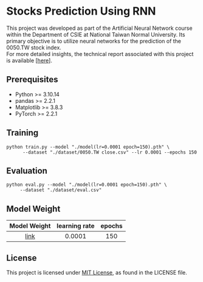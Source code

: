# Stocks Prediction Using RNN

This project was developed as part of the Artificial Neural Network course within the Department of CSIE at National Taiwan Normal University. Its primary objective is to utilize neural networks for the prediction of the 0050.TW stock index.<br>
For more detailed insights, the technical report associated with this project is available [[here](Stocks_Prediction_Using_RNN.pdf)].<br>

## Prerequisites

- Python >= 3.10.14
- pandas >= 2.2.1
- Matplotlib >= 3.8.3
- PyTorch >= 2.2.1

## Training

```shell
python train.py --model "./model(lr=0.0001 epoch=150).pth" \
      --dataset "./dataset/0050.TW close.csv" --lr 0.0001 --epochs 150 
```

## Evaluation
```shell
python eval.py --model "./model(lr=0.0001 epoch=150).pth" \
     --dataset "./dataset/eval.csv"
```

## Model Weight
| Model Weight | learning rate | epochs |
| :----------: | :-----------: | :----: |
| [link](model(lr%3D0.0001%20epoch%3D150).pth) | 0.0001 | 150 |

## License
This project is licensed under [MIT License](LICENSE), as found in the LICENSE file.
